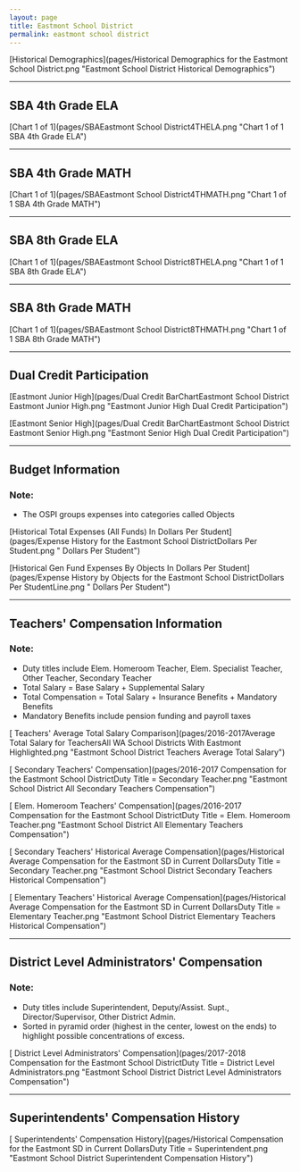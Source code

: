 ```yaml
---
layout: page
title: Eastmont School District
permalink: eastmont school district
---
```



[Historical Demographics](pages/Historical Demographics for the Eastmont School District.png "Eastmont School District Historical Demographics")

___

## SBA 4th Grade ELA

[Chart 1 of 1](pages/SBAEastmont School District4THELA.png "Chart 1 of 1 SBA 4th Grade ELA")


___

## SBA 4th Grade MATH

[Chart 1 of 1](pages/SBAEastmont School District4THMATH.png "Chart 1 of 1 SBA 4th Grade MATH")


___

## SBA 8th Grade ELA

[Chart 1 of 1](pages/SBAEastmont School District8THELA.png "Chart 1 of 1 SBA 8th Grade ELA")


___

## SBA 8th Grade MATH

[Chart 1 of 1](pages/SBAEastmont School District8THMATH.png "Chart 1 of 1 SBA 8th Grade MATH")


___

## Dual Credit Participation

[Eastmont Junior High](pages/Dual Credit BarChartEastmont School District Eastmont Junior High.png "Eastmont Junior High Dual Credit Participation")

[Eastmont Senior High](pages/Dual Credit BarChartEastmont School District Eastmont Senior High.png "Eastmont Senior High Dual Credit Participation")


___

## Budget Information
### Note:
- The OSPI groups expenses into categories called Objects

[Historical Total Expenses (All Funds) In Dollars Per Student](pages/Expense History for the Eastmont School DistrictDollars Per Student.png " Dollars Per Student")

[Historical Gen Fund Expenses By Objects In Dollars Per Student](pages/Expense History by Objects for the Eastmont School DistrictDollars Per StudentLine.png " Dollars Per Student")


___

## Teachers' Compensation Information
### Note:
- Duty titles include Elem. Homeroom Teacher, Elem. Specialist Teacher, Other Teacher, Secondary Teacher
- Total Salary = Base Salary + Supplemental Salary
- Total Compensation = Total Salary + Insurance Benefits + Mandatory Benefits
- Mandatory Benefits include pension funding and payroll taxes

[ Teachers' Average Total Salary Comparison](pages/2016-2017Average Total Salary for TeachersAll WA School Districts With Eastmont Highlighted.png "Eastmont School District Teachers Average Total Salary")

[ Secondary Teachers' Compensation](pages/2016-2017 Compensation for the Eastmont School DistrictDuty Title = Secondary Teacher.png "Eastmont School District All Secondary Teachers Compensation")

[ Elem. Homeroom Teachers' Compensation](pages/2016-2017 Compensation for the Eastmont School DistrictDuty Title = Elem. Homeroom Teacher.png "Eastmont School District All Elementary Teachers Compensation")

[ Secondary Teachers' Historical Average Compensation](pages/Historical Average Compensation for the Eastmont SD in Current DollarsDuty Title = Secondary Teacher.png "Eastmont School District Secondary Teachers Historical Compensation")

[ Elementary Teachers' Historical Average Compensation](pages/Historical Average Compensation for the Eastmont SD in Current DollarsDuty Title = Elementary Teacher.png "Eastmont School District Elementary Teachers Historical Compensation")


___

## District Level Administrators' Compensation

### Note:
- Duty titles include Superintendent, Deputy/Assist. Supt., Director/Supervisor, Other District Admin.
- Sorted in pyramid order (highest in the center, lowest on the ends) to highlight possible concentrations of excess.

[ District Level Administrators' Compensation](pages/2017-2018 Compensation for the Eastmont School DistrictDuty Title = District Level Administrators.png "Eastmont School District District Level Administrators Compensation")


___

## Superintendents' Compensation History

[ Superintendents' Compensation History](pages/Historical Compensation for the Eastmont SD in Current DollarsDuty Title = Superintendent.png "Eastmont School District Superintendent Compensation History")

